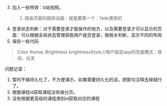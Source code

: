 <!--
 * @Description: 
 * @version: 
 * @Author: lxw
 * @Date: 2019-11-22 09:54:43
 * @LastEditors: lxw
 * @LastEditTime: 2019-12-13 01:21:14
 -->
<!-- TODO: -->
<!-- 1. 页面架构：必须搞完。 -->
<!-- 2. 页面主题配置：颜色 + 白天与夜间模式切换 -->
3. 加入一些特效：b站视频。
> 1. 路由页面的跳转动画：就是要第一个：fade类型的
4. 登录状态判断：对于需要登录才能操作的地方，以及需要登录才可以显示的页面：可以根据全局状态管理获取用户是否登录，做相关判断，显示不同的布局
5. 保存一些代码
>  Color theme;
>    Brightness brightnessStyle;//用户指定app的亮度模式：夜间、白天


问题记录：
1. 暂时不做持久化了，不方便演示，如果需要持久化的话，把那句注释去掉就行了。
2. 根据课程id获取课程没有做分页。
3. 没有根据更高级的课程类别id获取对应的课程

